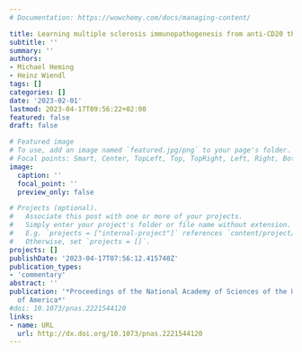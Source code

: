 ```yaml
---
# Documentation: https://wowchemy.com/docs/managing-content/

title: Learning multiple sclerosis immunopathogenesis from anti-CD20 therapy
subtitle: ''
summary: ''
authors:
- Michael Heming
- Heinz Wiendl
tags: []
categories: []
date: '2023-02-01'
lastmod: 2023-04-17T09:56:22+02:00
featured: false
draft: false

# Featured image
# To use, add an image named `featured.jpg/png` to your page's folder.
# Focal points: Smart, Center, TopLeft, Top, TopRight, Left, Right, BottomLeft, Bottom, BottomRight.
image:
  caption: ''
  focal_point: ''
  preview_only: false

# Projects (optional).
#   Associate this post with one or more of your projects.
#   Simply enter your project's folder or file name without extension.
#   E.g. `projects = ["internal-project"]` references `content/project/deep-learning/index.md`.
#   Otherwise, set `projects = []`.
projects: []
publishDate: '2023-04-17T07:56:12.415740Z'
publication_types:
- 'commentary'
abstract: ''
publication: '*Proceedings of the National Academy of Sciences of the United States
  of America*'
#doi: 10.1073/pnas.2221544120
links:
- name: URL
  url: http://dx.doi.org/10.1073/pnas.2221544120
---
```

